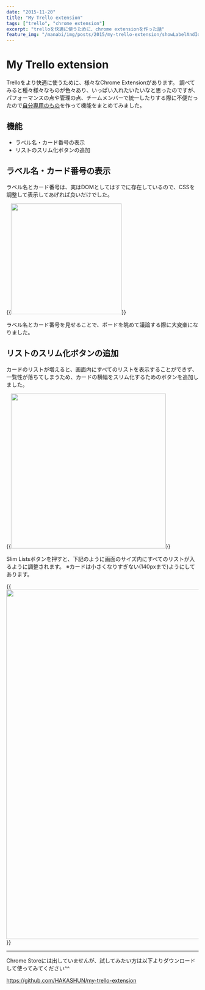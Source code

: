 ```yaml
---
date: "2015-11-20"
title: "My Trello extension"
tags: ["trello", "chrome extension"]
excerpt: "trelloを快適に使うために、chrome extensionを作った話"
feature_img: "/manabi/img/posts/2015/my-trello-extension/showLabelAndId.png"
---
```


# My Trello extension

Trelloをより快適に使うために、様々なChrome Extensionがあります。
調べてみると種々様々なものが色々あり、いっぱい入れたいたいなと思ったのですが、
パフォーマンスの点や管理の点、チームメンバーで統一したりする際に不便だったので[自分専用のもの](https://github.com/HAKASHUN/my-trello-extension)を作って機能をまとめてみました。

## 機能

- ラベル名・カード番号の表示
- リストのスリム化ボタンの追加

## ラベル名・カード番号の表示

ラベル名とカード番号は、実はDOMとしてはすでに存在しているので、CSSを調整して表示してあげれば良いだけでした。

{{<img src="/manabi/img/posts/2015/my-trello-extension/showLabelAndId.png" width="290" caption="表示した際のキャプチャイメージ" >}}

ラベル名とカード番号を見せることで、ボードを眺めて議論する際に大変楽になりました。


## リストのスリム化ボタンの追加

カードのリストが増えると、画面内にすべてのリストを表示することができず、一覧性が落ちてしまうため、カードの横幅をスリム化するためのボタンを追加しました。

{{<img src="/manabi/img/posts/2015/my-trello-extension/showSlimButton.png" width="406" caption="カードをスリム化するボタンを追加" >}}

Slim Listsボタンを押すと、下記のように画面のサイズ内にすべてのリストが入るように調整されます。
<span>※カードは小さくなりすぎない(140pxまで)ようにしてあります。</span>

{{<img src="/manabi/img/posts/2015/my-trello-extension/slimmedLists.png" width="916" >}}


---


Chrome Storeには出していませんが、試してみたい方は以下よりダウンロードして使ってみてください^^

https://github.com/HAKASHUN/my-trello-extension
